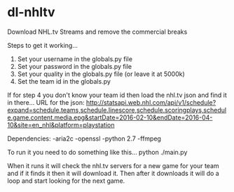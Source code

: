 # dl-nhltv
Download NHL.tv Streams and remove the commercial breaks

Steps to get it working...

1. Set your username in the globals.py file
2. Set your password in the globals.py file
3. Set your quality in the globals.py file (or leave it at 5000k)
4. Set the team id in the globals.py

If for step 4 you don't know your team id then load the nhl.tv json and find it in there...
URL for the json: 
http://statsapi.web.nhl.com/api/v1/schedule?expand=schedule.teams,schedule.linescore,schedule.scoringplays,schedule.game.content.media.epg&startDate=2016-02-10&endDate=2016-04-10&site=en_nhl&platform=playstation

Dependencies:
-aria2c
-openssl
-python 2.7
-ffmpeg

To run it you need to do something like this...
python ./main.py

When it runs it will check the nhl.tv servers for a new game for your team and if it finds it then it will download it. Then after it downloads it will do a loop and start looking for the next game.
